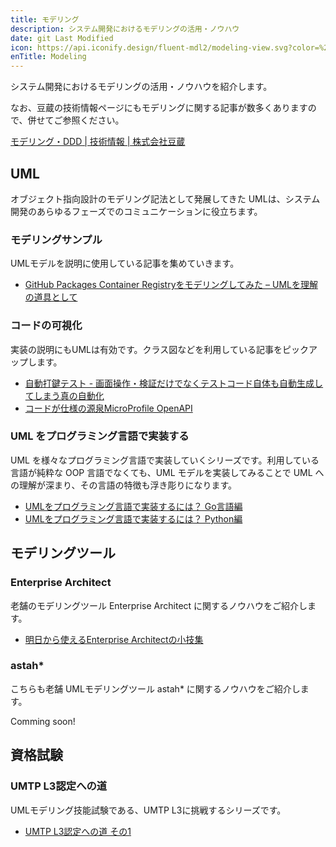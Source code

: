 ```yaml
---
title: モデリング
description: システム開発におけるモデリングの活用・ノウハウ
date: git Last Modified
icon: https://api.iconify.design/fluent-mdl2/modeling-view.svg?color=%23730099&height=28
enTitle: Modeling
---
```


システム開発におけるモデリングの活用・ノウハウを紹介します。

なお、豆蔵の技術情報ページにもモデリングに関する記事が数多くありますので、併せてご参照ください。

[モデリング・DDD | 技術情報 | 株式会社豆蔵](https://www.mamezou.com/techinfo/modeling_ddd)

## UML
オブジェクト指向設計のモデリング記法として発展してきた UMLは、システム開発のあらゆるフェーズでのコミュニケーションに役立ちます。

### モデリングサンプル
UMLモデルを説明に使用している記事を集めていきます。

- [GitHub Packages Container Registryをモデリングしてみた – UMLを理解の道具として](/blogs/2023/03/09/ghcr-modeling/)

### コードの可視化
実装の説明にもUMLは有効です。クラス図などを利用している記事をピックアップします。

- [自動打鍵テスト - 画面操作・検証だけでなくテストコード自体も自動生成してしまう真の自動化](/blogs/2022/08/27/automatic_operation_test/)
- [コードが仕様の源泉MicroProfile OpenAPI](/msa/mp/cntrn05-mp-openapi/)

### UML をプログラミング言語で実装する
UML を様々なプログラミング言語で実装していくシリーズです。利用している言語が純粋な OOP 言語でなくても、UML モデルを実装してみることで UML への理解が深まり、その言語の特徴も浮き彫りになります。

- [UMLをプログラミング言語で実装するには？ Go言語編](/blogs/2024/07/01/uml-x-mapping-go1/)
- [UMLをプログラミング言語で実装するには？ Python編](/blogs/2024/07/12/uml-x-mapping-python1/)

## モデリングツール
### Enterprise Architect
老舗のモデリングツール Enterprise Architect に関するノウハウをご紹介します。

- [明日から使えるEnterprise Architectの小技集](/blogs/2022/11/21/ea-tips/)

### astah*
こちらも老舗 UMLモデリングツール astah* に関するノウハウをご紹介します。

Comming soon!

## 資格試験
### UMTP L3認定への道

UMLモデリング技能試験である、UMTP L3に挑戦するシリーズです。

- [UMTP L3認定への道 その1](/blogs/2023/04/04/road-to-umtpl3/)
